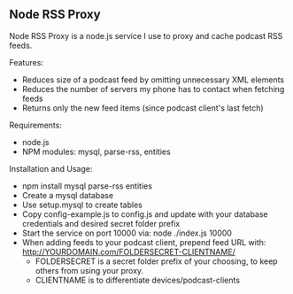 Node RSS Proxy
----

Node RSS Proxy is a node.js service I use to proxy and cache podcast RSS feeds.

Features:

* Reduces size of a podcast feed by omitting unnecessary XML elements
* Reduces the number of servers my phone has to contact when fetching feeds
* Returns only the new feed items (since podcast client's last fetch)

Requirements:

* node.js
* NPM modules: mysql, parse-rss, entities

Installation and Usage:

* npm install mysql parse-rss entities
* Create a mysql database
* Use setup.mysql to create tables
* Copy config-example.js to config.js and update with your database credentials and desired secret folder prefix
* Start the service on port 10000 via: node ./index.js 10000
* When adding feeds to your podcast client, prepend feed URL with: http://YOURDOMAIN.com/FOLDERSECRET-CLIENTNAME/
  * FOLDERSECRET is a secret folder prefix of your choosing, to keep others from using your proxy.
  * CLIENTNAME is to differentiate devices/podcast-clients

